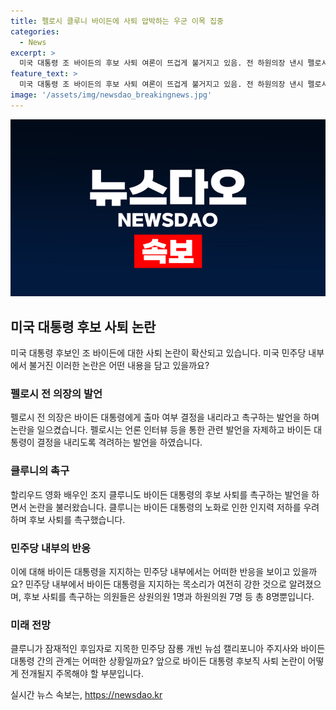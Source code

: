 ```yaml
---
title: 펠로시 클루니 바이든에 사퇴 압박하는 우군 이목 집중
categories:
  - News
excerpt: >
  미국 대통령 조 바이든의 후보 사퇴 여론이 뜨겁게 불거지고 있음. 전 하원의장 낸시 펠로시와 할리우드 배우 조지 클루니가 바이든의 사퇴를 촉구하는 발언을 하며 파장을 일으키고, 누리꾼들의 주목을 사로잡고 있다. 펠로시는 바이든의 출마 여부 결정을 촉구하고, 클루니도 바이든의 후보직 사퇴를 지지하며 여론을 뜨겁게 달구고 있다. 한편, 바이든 선거 캠프 측은 여전히 바이든의 강력한 지지를 믿고 있으며, 후보 사퇴 요구를 받아들이지 않고 있다.
feature_text: >
  미국 대통령 조 바이든의 후보 사퇴 여론이 뜨겁게 불거지고 있음. 전 하원의장 낸시 펠로시와 할리우드 배우 조지 클루니가 바이든의 사퇴를 촉구하는 발언을 하며 파장을 일으키고, 누리꾼들의 주목을 사로잡고 있다. 펠로시는 바이든의 출마 여부 결정을 촉구하고, 클루니도 바이든의 후보직 사퇴를 지지하며 여론을 뜨겁게 달구고 있다. 한편, 바이든 선거 캠프 측은 여전히 바이든의 강력한 지지를 믿고 있으며, 후보 사퇴 요구를 받아들이지 않고 있다.
image: '/assets/img/newsdao_breakingnews.jpg'
---
```


<p><img src="/assets/img/newsdao_breakingnews.jpg" alt="ontimetimes 속보" /></p>

<h2 data-ke-size="size26">미국 대통령 후보 사퇴 논란</h2>

<p data-ke-size="size16">미국 대통령 후보인 조 바이든에 대한 사퇴 논란이 확산되고 있습니다. 미국 민주당 내부에서 불거진 이러한 논란은 어떤 내용을 담고 있을까요? </p>

<h3>펠로시 전 의장의 발언</h3>

<p data-ke-size="size16">펠로시 전 의장은 바이든 대통령에게 출마 여부 결정을 내리라고 촉구하는 발언을 하며 논란을 일으켰습니다. 펠로시는 언론 인터뷰 등을 통한 관련 발언을 자제하고 바이든 대통령이 결정을 내리도록 격려하는 발언을 하였습니다.</p>

<h3>클루니의 촉구</h3>

<p data-ke-size="size16">할리우드 영화 배우인 조지 클루니도 바이든 대통령의 후보 사퇴를 촉구하는 발언을 하면서 논란을 불러왔습니다. 클루니는 바이든 대통령의 노화로 인한 인지력 저하를 우려하며 후보 사퇴를 촉구했습니다.</p>

<h3>민주당 내부의 반응</h3>

<p data-ke-size="size16">이에 대해 바이든 대통령을 지지하는 민주당 내부에서는 어떠한 반응을 보이고 있을까요? 민주당 내부에서 바이든 대통령을 지지하는 목소리가 여전히 강한 것으로 알려졌으며, 후보 사퇴를 촉구하는 의원들은 상원의원 1명과 하원의원 7명 등 총 8명뿐입니다.</p>

<h3>미래 전망</h3>

<p data-ke-size="size16">클루니가 잠재적인 후임자로 지목한 민주당 잠룡 개빈 뉴섬 캘리포니아 주지사와 바이든 대통령 간의 관계는 어떠한 상황일까요? 앞으로 바이든 대통령 후보직 사퇴 논란이 어떻게 전개될지 주목해야 할 부분입니다.</p>
실시간 뉴스 속보는, <a href="https://newsdao.kr" rel="dofollow">https://newsdao.kr</a>


